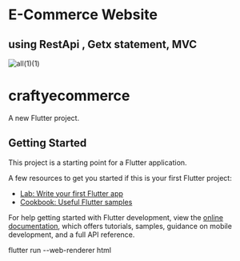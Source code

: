 # E-Commerce Website
## using RestApi , Getx statement, MVC 
![all(1)(1)](https://user-images.githubusercontent.com/118268749/229082308-79cb11da-5f15-426a-861c-ed5d0d861b94.jpg)

# craftyecommerce

A new Flutter project.


## Getting Started

This project is a starting point for a Flutter application.

A few resources to get you started if this is your first Flutter project:

- [Lab: Write your first Flutter app](https://docs.flutter.dev/get-started/codelab)
- [Cookbook: Useful Flutter samples](https://docs.flutter.dev/cookbook)

For help getting started with Flutter development, view the
[online documentation](https://docs.flutter.dev/), which offers tutorials,
samples, guidance on mobile development, and a full API reference.

flutter run --web-renderer html
